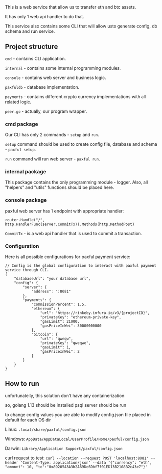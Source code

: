 This is a web service that allow us to transfer eth and btc assets.

It has only 1 web api handler to do that.

This service also contains some CLI that will allow usto generate config, db schema and run service.

## Project structure

`cmd` - contains CLI application.

`internal` - contains some internal programming modules.

`console` - contains web server and business logic.

`paxfuldb` - database implementation.

`payments` - contains different crypto currency implementations with all related logic.

`peer.go` - actually, our program wrapper.

### cmd package

Our CLI has only 2 commands - `setup` and `run`.

`setup` command should be used to create config file, database and schema - `paxful setup`.

`run` command will run web server - `paxful run`.

### internal package

This package contains the only programming module - logger.
Also, all "helpers" and "utils" functions should be placed here.

### console package

paxful web server has 1 endpoint with appropriate handler:

```
router.Handle("/", http.HandlerFunc(server.CommitTx)).Methods(http.MethodPost)
```

`CommitTx` - is a web api handler that is used to commit a transaction.

### Configuration

Here is all possible configurations for paxful payment service:

```
// Config is the global configuration to interact with paxful payment service through CLI.
{
    "databaseUrl": "your database url",
    "config": {
        "server": {
            "address": ":8081"
        },
        "payments": {
            "commissionPercent": 1.5,
            "ethereum": {
                "url": "https://rinkeby.infura.io/v3/{projectID}",
                "privateKey": "ethereum-private-key",
                "gasLimit": 21000,
                "gasPriceInWei": 30000000000
            },
            "bitcoin": {
                "url": "qweqw",
                "privateKey": "qweqwe",
                "gasLimit": 1,
                "gasPriceInWei": 2
            }
        }
    }
}
```

## How to run
unfortunatelly, this solution don't have any containerization 

so, golang 1.13 should be installed
psql server should be run

to change config values you are able to modify config.json file placed in default for each OS dir

Linux: `.local/share/paxful/config.json`

Windows: `AppData/AppDataLocal/UserProfile/Home/paxful/config.json`

Darwin: `Library/Application Support/paxful/config.json`

curl request to test:
`curl --location --request POST 'localhost:8081' --header 'Content-Type: application/json' --data '{"currency": "eth", "amount": 10, "to":"0x89205A3A3b2A69De6Dbf7f01ED13B2108B2c43e7"}'`


